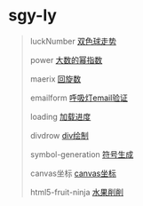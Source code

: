 # sgy-ly

> luckNumber [双色球走势](https://sgy-ly.github.io/bubble/luckNumber/luckNum.html)
>
> power [大数的幂指数](https://sgy-ly.github.io/bubble/power/power.html)
> 
> maerix [回旋数](https://sgy-ly.github.io/bubble/maerix/index.html)
> 
> emailform [呼吸灯email验证](https://sgy-ly.github.io/bubble/emailform/index.html)
> 
> loading [加载进度](https://sgy-ly.github.io/bubble/smashing-svg/index.html)
> 
> divdrow [div绘制](https://sgy-ly.github.io/bubble/divdrow/index.html)
> 
> symbol-generation [符号生成](https://sgy-ly.github.io/bubble/symbol-generation/index.html)
> 
> canvas坐标 [canvas坐标](https://sgy-ly.github.io/bubble/symbol-generation/canvas.html)
> 
> html5-fruit-ninja [水果削削](https://sgy-ly.github.io/bubble/html5-fruit-ninja/index.html)
